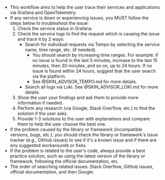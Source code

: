 - This workflow aims to help the user trace their services and applications via Grafana and OpenTelemetry.
- If any service is down or experiencing issues, you MUST follow the steps below to troubleshoot the issue:
    1. Check the service status in Grafana.
    2. Check the service logs to find the request which is causing the issue and trace it by 2 ways:
        + Search for individual requests via Tempo by selecting the service name, time range, etc. (if needed).
            + You should search by increasing time ranges. For example: if no issue is found in the last 5 minutes, increase to the last 15 minutes, then 30 minutes, and so on, up to 24 hours. If no issue is found within 24 hours, suggest that the user search via the platform.
            + See @SKIN_ADVISOR_TEMPO.md for more details.
        + Search all logs via Loki.  See @SKIN_ADVISOR_LOKI.md for more details.
    3. Show the user your findings and ask them to provide more information if needed.
    4. Perform any research (via Google, Stack Overflow, etc.) to find the solution if the user asks.
    5. Provide 1-3 solutions to the user with explanations and compare them to help the user choose the best one.
- If the problem caused by the library or framework (incompatible versions, bugs, etc.), you should check the library or framework's issue tracker (e.g., GitHub issues) to see if it's a known issue and if there are any suggested workarounds or fixes.
- If the problem is related to the user's code, always provide a best practice solution, such as using the latest version of the library or framework, following the official documentation, etc.
- The order of searching related issues: Stack Overflow, GitHub issues, official documentation, and then Google.